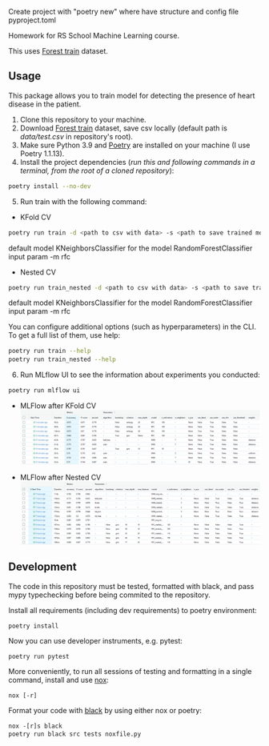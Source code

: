 Create project with "poetry new" where have structure and config file pyproject.toml

Homework for RS School Machine Learning course.

This uses [Forest train](https://www.kaggle.com/competitions/forest-cover-type-prediction) dataset.

## Usage
This package allows you to train model for detecting the presence of heart disease in the patient.
1. Clone this repository to your machine.
2. Download [Forest train](https://www.kaggle.com/competitions/forest-cover-type-prediction) dataset, save csv locally (default path is *data/test.csv* in repository's root).
3. Make sure Python 3.9 and [Poetry](https://python-poetry.org/docs/) are installed on your machine (I use Poetry 1.1.13).
4. Install the project dependencies (*run this and following commands in a terminal, from the root of a cloned repository*):
```sh
poetry install --no-dev
```
5. Run train with the following command:
- KFold CV
```sh
poetry run train -d <path to csv with data> -s <path to save trained model>
```
default model KNeighborsClassifier 
for the model RandomForestClassifier input param -m rfc

- Nested CV
```sh
poetry run train_nested -d <path to csv with data> -s <path to save trained model>
```
default model KNeighborsClassifier 
for the model RandomForestClassifier input param -m rfc

You can configure additional options (such as hyperparameters) in the CLI. To get a full list of them, use help:
```sh
poetry run train --help
poetry run train_nested --help
```
6. Run MLflow UI to see the information about experiments you conducted:
```sh
poetry run mlflow ui
```
- MLFlow after KFold CV
![MLFlow experiments example](./MLFlow.png)

- MLFlow after Nested CV
![MLFlow experiments example](./MLFlow_NestedCV.png)

## Development

The code in this repository must be tested, formatted with black, and pass mypy typechecking before being commited to the repository.

Install all requirements (including dev requirements) to poetry environment:
```
poetry install
```
Now you can use developer instruments, e.g. pytest:
```
poetry run pytest
```
More conveniently, to run all sessions of testing and formatting in a single command, install and use [nox](https://nox.thea.codes/en/stable/): 
```
nox [-r]
```
Format your code with [black](https://github.com/psf/black) by using either nox or poetry:
```
nox -[r]s black
poetry run black src tests noxfile.py
```